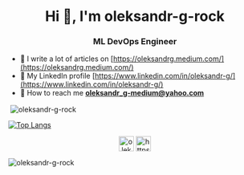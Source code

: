 <h1 align="center">Hi 🖖, I'm oleksandr-g-rock</h1>
<h3 align="center">ML DevOps Engineer</h3>

- 📜 I write a lot of articles on [https://oleksandrg.medium.com/](https://oleksandrg.medium.com/)
- 📶 My LinkedIn profile [https://www.linkedin.com/in/oleksandr-g/](https://www.linkedin.com/in/oleksandr-g/)
- 📧 How to reach me **oleksandr_g-medium@yahoo.com**


<p>&nbsp;<img align="center" src="https://github-readme-stats.vercel.app/api?username=oleksandr-g-rock&show_icons=true&theme= highcontrast" alt="oleksandr-g-rock" /></p>


[![Top Langs](https://github-readme-stats.vercel.app/api/top-langs/?username=oleksandr-g-rock&layout=compact)](https://github.com/anuraghazra/github-readme-stats)






<p align="center"> 
<a href="https://linkedin.com/in/oleksandr-g/" target="blank"><img align="center" src="https://cdn.jsdelivr.net/npm/simple-icons@3.0.1/icons/linkedin.svg" alt="oleksandr-g" height="30" width="30" /></a>
<a href="https://oleksandrg.medium.com/" target="blank"><img align="center" src="https://cdn.jsdelivr.net/npm/simple-icons@3.0.1/icons/medium.svg" alt="https://oleksandrg.medium.com/" height="30" width="30" /></a>
</p>

<p align="left"> <img src="https://komarev.com/ghpvc/?username=oleksandr-g-rock" alt="oleksandr-g-rock" /> </p>
